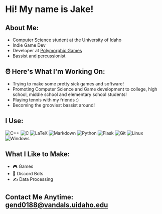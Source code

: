 # Hi! My name is Jake!

## About Me:
- Computer Science student at the University of Idaho
- Indie Game Dev
- Developer at [Polymorphic Games](https://polymorphicgames.com/)
- Bassist and percussionist

## ⏰ Here's What I'm Working On:
- Trying to make some pretty sick games and software!
- Promoting Computer Science and Game development to college, high school, middle school and elementary school students!
- Playing tennis with my friends :)
- Becoming the grooviest bassist around!

## I Use:
![C++](https://img.shields.io/badge/-C++-blue?logo=cplusplus)
![C](https://img.shields.io/badge/c-%2300599C.svg?logo=c&logoColor=white)
![LaTeX](https://img.shields.io/badge/latex-%23008080.svg?logo=latex&logoColor=white)
![Markdown](https://img.shields.io/badge/markdown-%23000000.svg?logo=markdown&logoColor=white)
![Python](https://img.shields.io/badge/python-3670A0?logo=python&logoColor=ffdd54)
![Flask](https://img.shields.io/badge/flask-%23000.svg?logo=flask&logoColor=white)
![Git](https://img.shields.io/badge/git-%23F05033.svg?logo=git&logoColor=white)
![Linux](https://img.shields.io/badge/Linux-FCC624?logo=linux&logoColor=black)
![Windows](https://img.shields.io/badge/Windows-0078D6?logo=windows&logoColor=white)

## What I Like to Make:
- 🎮 Games
- 🤖 Discord Bots
- ✍️ Data Processing

## Contact Me Anytime: gend0188@vandals.uidaho.edu


<!--
**JakeG2004/JakeG2004** is a ✨ _special_ ✨ repository because its `README.md` (this file) appears on your GitHub profile.

Here are some ideas to get you started:

- 🔭 I’m currently working on ...
- 🌱 I’m currently learning ...
- 👯 I’m looking to collaborate on ...
- 🤔 I’m looking for help with ...
- 💬 Ask me about ...
- 📫 How to reach me: ...
- 😄 Pronouns: ...
- ⚡ Fun fact: ...
-->
